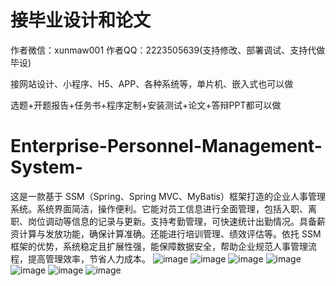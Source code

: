 # 接毕业设计和论文
作者微信：xunmaw001  作者QQ：2223505639(支持修改、部署调试、支持代做毕设)

接网站设计、小程序、H5、APP、各种系统等，单片机、嵌入式也可以做

选题+开题报告+任务书+程序定制+安装测试+论文+答辩PPT都可以做
# Enterprise-Personnel-Management-System-
这是一款基于 SSM（Spring、Spring MVC、MyBatis）框架打造的企业人事管理系统。系统界面简洁，操作便利。它能对员工信息进行全面管理，包括入职、离职、岗位调动等信息的记录与更新。支持考勤管理，可快速统计出勤情况。具备薪资计算与发放功能，确保计算准确。还能进行培训管理、绩效评估等。依托 SSM 框架的优势，系统稳定且扩展性强，能保障数据安全，帮助企业规范人事管理流程，提高管理效率，节省人力成本。 
![image](https://github.com/user-attachments/assets/e115e598-7894-4ae7-b091-8fd1c37a40b8)
![image](https://github.com/user-attachments/assets/5e37269f-02e4-4235-bc8f-b29ecf92d9e5)
![image](https://github.com/user-attachments/assets/7135f993-978a-4c2f-9e8d-3474c57b2b80)
![image](https://github.com/user-attachments/assets/28870969-7cc1-4256-964a-67630011faf8)
![image](https://github.com/user-attachments/assets/10a34ffc-98df-48f2-8478-73afaf529c58)
![image](https://github.com/user-attachments/assets/d84dc11d-9289-4ff9-ab2d-c13b199433ac)
![image](https://github.com/user-attachments/assets/c3fb688a-2f0d-4dfd-b5e7-d8b6bc3cb8cf)

